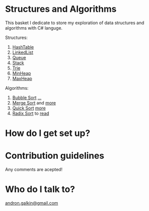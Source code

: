 # Structures and Algorithms
This basket I dedicate to store my exploration of data structures and algorithms with C# languge.

Structures:
1. [HashTable](../master/Lib/Structures/HashTable.cs)
2. [LinkedList](../master/Lib/Structures/LinkedList.cs)
3. [Queue](../master/Lib/Structures/Queue.cs)
4. [Stack](../master/Lib/Structures/Stack.cs)
5. [Trie](../master/Lib/Structures/Trie.cs)
6. [MinHeap](../master/Lib/Structures/MinHeap.cs)
7. [MaxHeap](../master/Lib/Structures/MaxHeap.cs)

Algorithms: 
1. [Bubble Sort](../master/Lib/Algorithms/BubbleSort.cs) [...](https://en.wikipedia.org/wiki/Bubble_sort)
2. [Merge Sort](../master/Lib/Algorithms/MergeSort.cs) and [more](https://en.wikipedia.org/wiki/Merge_sort)
3. [Quick Sort](../master/Lib/Algorithms/QuickSort.cs) [more](https://en.wikipedia.org/wiki/Quicksort)
3. [Radix Sort](../master/Lib/Algorithms/RadixSort.cs) to [read](https://en.wikipedia.org/wiki/Radix_sort)

# How do I get set up?

# Contribution guidelines
Any comments are acepted!

# Who do I talk to?
andron.galkin@gmail.com
